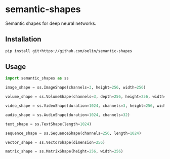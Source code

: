 # semantic-shapes

Semantic shapes for deep neural networks.

Installation 
------------

```sh
pip install git+https://github.com/oelin/semantic-shapes
```

Usage
-----

```python
import semantic_shapes as ss

image_shape = ss.ImageShape(channels=3, height=256, width=256)

volume_shape = ss.VolumeShape(channels=3, depth=256, height=256, width=256)

video_shape = ss.VideoShape(duration=1024, channels=3, height=256, width=256)

audio_shape = ss.AudioShape(duration=1024, channels=32)

text_shape = ss.TextShape(length=1024)

sequence_shape = ss.SequenceShape(channels=256, length=1024)

vector_shape = ss.VectorShape(dimension=256)

matrix_shape = ss.MatrixShape(height=256, width=256)
```
